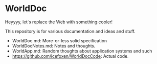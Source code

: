 # WorldDoc

Heyyyy, let's replace the Web with something cooler!

This repository is for various documentation and ideas and stuff.

 * WorldDoc.md: More-or-less solid specification
 * WorldDocNotes.md: Notes and thoughts.
 * WorldApp.md: Random thoughts about application systems and such
 * <https://github.com/icefoxen/WorldDocCode>: Actual code.